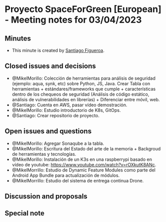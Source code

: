 # Proyecto SpaceForGreen [European] - Meeting notes for 03/04/2023

## Minutes

- This minute is created by [Santiago Figueroa](sfigueroa@ceit.es).

## Closed issues and decisions

- @MikelMorillo: Colección de herramientas para análisis de seguridad (ejemplo: aqua, synk, etc) sobre Python, JS, Java. Crear Tabla con herramientas + estándares/frameworks que cumple + características dentro de los chequeos de seguridad (Análisis de código estático, análisis de vulnerabilidades en librerías) + Diferenciar entre móvil, web.
- @Santiago: Cuenta en AWS, pasar vídeo demostración.
- @MikelMorillo: Estudio introductorio de K8s, GitOps.
- @Santiago: Crear repositorio de proyecto.

## Open issues and questions

- @MikelMorillo: Agregar Sonaqube a la tabla.
- @MikelMorillo: Escritura del Estado del arte de la memoria + Backgroud de herramientas y tecnologías.
- @MikelMorillo: Instalación de un K3s en una raspberrypi basado en vídeo de youtube: https://www.youtube.com/watch?v=rOXkutK8ANc.
- @MikelMorrillo: Estudio de Dynamic Feature Modules como parte del Android App Bundle para actualización de módulos.
- @MikelMorrillo: Estudio del sistema de entrega continua Drone.

## Discussion and proposals

## Special note
